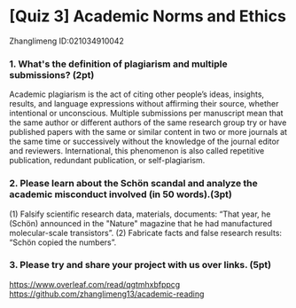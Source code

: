 # [Quiz 3] Academic Norms and Ethics
Zhanglimeng ID:021034910042

### 1. What's the definition of plagiarism and multiple submissions? (2pt)

Academic plagiarism is the act of citing other people’s ideas, insights, results, and language expressions without affirming their source, whether intentional or unconscious.
Multiple submissions per manuscript mean that the same author or different authors of the same research group try or have published papers with the same or similar content in two or more journals at the same time or successively without the knowledge of the journal editor and reviewers. International, this phenomenon is also called repetitive publication, redundant publication, or self-plagiarism.

### 2. Please learn about the Schön scandal and analyze the academic misconduct involved (in 50 words).(3pt) 

(1) Falsify scientific research data, materials, documents: “That year, he (Schön) announced in the "Nature" magazine that he had manufactured molecular-scale transistors”.
(2) Fabricate facts and false research results: “Schön copied the numbers”.


### 3. Please try and share your project with us over links. (5pt)

https://www.overleaf.com/read/qgtmhxbfppcg
https://github.com/zhanglimeng13/academic-reading
